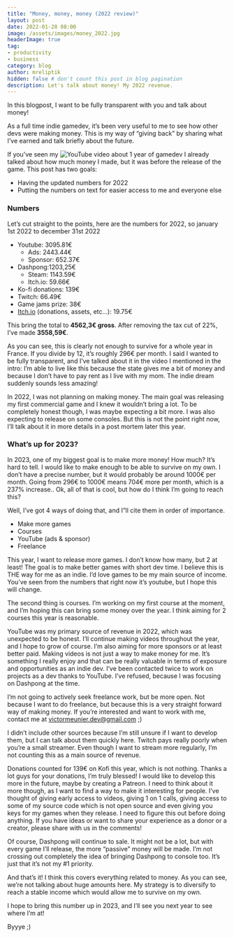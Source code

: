 ```yaml
---
title: "Money, money, money (2022 review)"
layout: post
date: 2022-01-28 08:00
image: /assets/images/money_2022.jpg
headerImage: true
tag:
- productivity
- business
category: blog
author: mreliptik
hidden: false # don't count this post in blog pagination
description: Let's talk about money! My 2022 revenue.
---
```


In this blogpost, I want to be fully transparent with you and talk about money!

As a full time indie gamedev, it’s been very useful to me to see how other devs were making money. This is my way of “giving back” by sharing what I’ve earned and talk briefly about the future.

If you’ve seen my ![YouTube video about 1 year of gamedev][yt_1_year_gamedev] I already talked about how much money I made, but it was before the release of the game. This post has two goals:

- Having the updated numbers for 2022
- Putting the numbers on text for easier access to me and everyone else

### Numbers

Let’s cut straight to the points, here are the numbers for 2022, so january 1st 2022 to december 31st 2022

- Youtube: 3095.81€
    - Ads: 2443.44€
    - Sponsor: 652.37€
- Dashpong:1203,25€
    - Steam: 1143.59€
    - Itch.io: 59.66€
- Ko-fi donations: 139€
- Twitch: 66.49€
- Game jams prize: 38€
- [Itch.io](http://Itch.io) (donations, assets, etc…): 19.75€

This bring the total to **4562,3€ gross**. After removing the tax cut of 22%, I’ve made **3558,59€**.

As you can see, this is clearly not enough to survive for a whole year in France. If you divide by 12, it’s roughly 296€ per month. I said I wanted to be fully transparent, and I’ve talked about it in the video I mentioned in the intro: I’m able to live like this because the state gives me a bit of money and because I don’t have to pay rent as I live with my mom. The indie dream suddenly sounds less amazing!

In 2022, I was not planning on making money. The main goal was releasing my first commercial game and I knew it wouldn’t bring a lot. To be completely honest though, I was maybe expecting a bit more. I was also expecting to release on some consoles. But this is not the point right now, I’ll talk about it in more details in a post mortem later this year.

### What’s up for 2023?

In 2023, one of my biggest goal is to make more money! How much? It’s hard to tell. I would like to make enough to be able to survive on my own. I don’t have a precise number, but it would probably be around 1000€ per month. Going from 296€ to 1000€ means 704€ more per month, which is a 237% increase.. Ok, all of that is cool, but how do I think I’m going to reach this?

Well, I’ve got 4 ways of doing that, and I”ll cite them in order of importance.

- Make more games
- Courses
- YouTube (ads & sponsor)
- Freelance

This year, I want to release more games. I don’t know how many, but 2 at least! The goal is to make better games with short dev time. I believe this is THE way for me as an indie. I’d love games to be my main source of income. You’ve seen from the numbers that right now it’s youtube, but I hope this will change.

The second thing is courses. I’m working on my first course at the moment, and I’m hoping this can bring some money over the year. I think aiming for 2 courses this year is reasonable.

YouTube was my primary source of revenue in 2022, which was unexpected to be honest. I’ll continue making videos throughout the year, and I hope to grow of course. I’m also aiming for more sponsors or at least better paid. Making videos is not just a way to make money for me. It’s something I really enjoy and that can be really valuable in terms of exposure and opportunities as an indie dev. I’ve been contacted twice to work on projects as a dev thanks to YouTube. I’ve refused,  because I was focusing on Dashpong at the time.

I’m not going to actively seek freelance work, but be more open. Not because I want to do freelance, but because this is a very straight forward way of making money. If you’re interested and want to work with me, contact me at victormeunier.dev@gmail.com ;)

I didn’t include other sources because I’m still unsure if I want to develop them, but I can talk about them quickly here. Twitch pays really poorly when you’re a small streamer. Even though I want to stream more regularly, I’m not counting this as a main source of revenue.

Donations counted for 139€ on Kofi this year, which is not nothing. Thanks a lot guys for your donations, I’m truly blessed! I would like to develop this more in the future, maybe by creating a Patreon. I need to think about it more though, as I want to find a way to make it interesting for people. I’ve thought of giving early access to videos, giving 1 on 1 calls, giving access to some of my source code which is not open source and even giving you keys for my games when they release. I need to figure this out before doing anything. If you have ideas or want to share your experience as a donor or a creator, please share with us in the comments!

Of course, Dashpong will continue to sale. It might not be a lot, but with every game I’ll release, the more “passive” money will be made. I’m not crossing out completely the idea of bringing Dashpong to console too. It’s just that it’s not my #1 priority.

And that’s it! I think this covers everything related to money. As you can see, we’re not talking about huge amounts here. My strategy is to diversify to reach a stable income which would allow me to survive on my own.

I hope to bring this number up in 2023, and I’ll see you next year to see where I’m at!

Byyye ;)

[yt_1_year_gamedev]: https://youtu.be/YL3EO-CeZmY